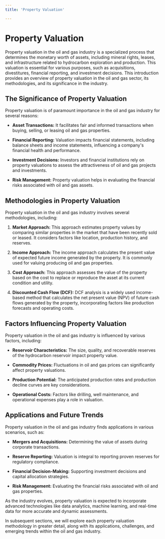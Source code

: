 ```yaml
---
title: 'Property Valuation'

---
```


# Property Valuation

Property valuation in the oil and gas industry is a specialized process that determines the monetary worth of assets, including mineral rights, leases, and infrastructure related to hydrocarbon exploration and production. This valuation is essential for various purposes, such as acquisitions, divestitures, financial reporting, and investment decisions. This introduction provides an overview of property valuation in the oil and gas sector, its methodologies, and its significance in the industry.

## The Significance of Property Valuation

Property valuation is of paramount importance in the oil and gas industry for several reasons:

- **Asset Transactions:** It facilitates fair and informed transactions when buying, selling, or leasing oil and gas properties.

- **Financial Reporting:** Valuation impacts financial statements, including balance sheets and income statements, influencing a company's financial health and performance.

- **Investment Decisions:** Investors and financial institutions rely on property valuations to assess the attractiveness of oil and gas projects and investments.

- **Risk Management:** Property valuation helps in evaluating the financial risks associated with oil and gas assets.

## Methodologies in Property Valuation

Property valuation in the oil and gas industry involves several methodologies, including:

1. **Market Approach:** This approach estimates property values by comparing similar properties in the market that have been recently sold or leased. It considers factors like location, production history, and reserves.

2. **Income Approach:** The income approach calculates the present value of expected future income generated by the property. It is commonly used for valuing producing oil and gas properties.

3. **Cost Approach:** This approach assesses the value of the property based on the cost to replace or reproduce the asset at its current condition and utility.

4. **Discounted Cash Flow (DCF):** DCF analysis is a widely used income-based method that calculates the net present value (NPV) of future cash flows generated by the property, incorporating factors like production forecasts and operating costs.

## Factors Influencing Property Valuation

Property valuation in the oil and gas industry is influenced by various factors, including:

- **Reservoir Characteristics:** The size, quality, and recoverable reserves of the hydrocarbon reservoir impact property value.

- **Commodity Prices:** Fluctuations in oil and gas prices can significantly affect property valuations.

- **Production Potential:** The anticipated production rates and production decline curves are key considerations.

- **Operational Costs:** Factors like drilling, well maintenance, and operational expenses play a role in valuation.

## Applications and Future Trends

Property valuation in the oil and gas industry finds applications in various scenarios, such as:

- **Mergers and Acquisitions:** Determining the value of assets during corporate transactions.

- **Reserve Reporting:** Valuation is integral to reporting proven reserves for regulatory compliance.

- **Financial Decision-Making:** Supporting investment decisions and capital allocation strategies.

- **Risk Management:** Evaluating the financial risks associated with oil and gas properties.

As the industry evolves, property valuation is expected to incorporate advanced technologies like data analytics, machine learning, and real-time data for more accurate and dynamic assessments.

In subsequent sections, we will explore each property valuation methodology in greater detail, along with its applications, challenges, and emerging trends within the oil and gas industry.
